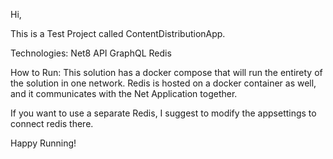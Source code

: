 Hi,

This is a Test Project called ContentDistributionApp.

Technologies:
Net8 API
GraphQL
Redis

How to Run:
This solution has a docker compose that will run the entirety of the solution in one network.
Redis is hosted on a docker container as well, and it communicates with the Net Application together.

If you want to use a separate Redis, I suggest to modify the appsettings to connect redis there.

Happy Running!
